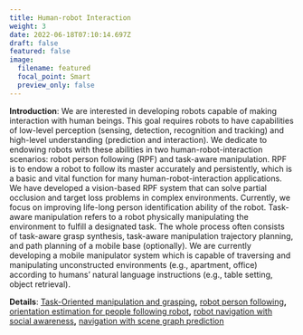 ```yaml
---
title: Human-robot Interaction
weight: 3
date: 2022-06-18T07:10:14.697Z
draft: false
featured: false
image:
  filename: featured
  focal_point: Smart
  preview_only: false
---
```

**Introduction**: We are interested in developing robots capable of making interaction with human beings. This goal requires robots to have capabilities of low-level perception (sensing, detection, recognition and tracking) and high-level understanding (prediction and interaction). We dedicate to endowing robots with these abilities in two human-robot-interaction scenarios: robot person following  (RPF) and task-aware manipulation. RPF is to endow a robot to follow its master accurately and persistently, which is a basic and vital function for many human-robot-interaction applications. We have developed a vision-based RPF system that can solve partial occlusion and target loss problems in complex environments. Currently, we focus on improving life-long person identification ability of the robot. Task-aware manipulation refers to a robot physically manipulating the environment to fulfill a designated task. The whole process often consists of task-aware grasp synthesis, task-aware manipulation trajectory planning, and path planning of a mobile base (optionally). We are currently developing a mobile manipulator system which is capable of traversing and manipulating unconstructed environments (e.g., apartment, office) according to humans’ natural language instructions (e.g., table setting, object retrieval).

**Details**: [Task-Oriented manipulation and grasping](/RCV-Lab.github.io/authors/chao_tang)**,** [robot person following](/RCV-Lab.github.io/authors/hanjing_ye)**,** [orientation estimation for people following robot](/RCV-Lab.github.io/authors/jieting_zhao)**,** [robot navigation with social awareness](/RCV-Lab.github.io/authors/yu_zhan)**,** [navigation with scene graph prediction](/RCV-Lab.github.io/authors/wenqi_ge)